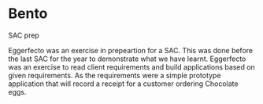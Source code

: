 # Bento
SAC prep

Eggerfecto was an exercise in prepeartion for a SAC. This was done  before the last SAC for the year to demonstrate what we have learnt. Eggerfecto was an exercise to read client requirements and build applications based on given requirements. As the requirements were a simple prototype application that will record a receipt for a customer ordering Chocolate eggs. 
